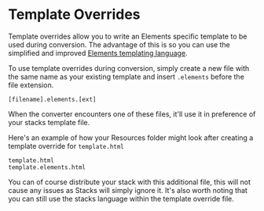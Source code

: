 # Template Overrides

Template overrides allow you to write an Elements specific template to be used during conversion. The advantage of this is so you can use the simplified and improved [Elements templating language](../../../converting-stacks/language-enhancements/). &#x20;

To use template overrides during conversion, simply create a new file with the same name as your existing template and insert `.elements` before the file extension.

```
[filename].elements.[ext]
```

When the converter encounters one of these files, it'll use it in preference of your stacks template file.

Here's an example of how your Resources folder might look after creating a template override for `template.html`

```
template.html
template.elements.html
```

You can of course distribute your stack with this additional file, this will not cause any issues as Stacks will simply ignore it. It's also worth noting that you can still use the stacks language within the template override file.
